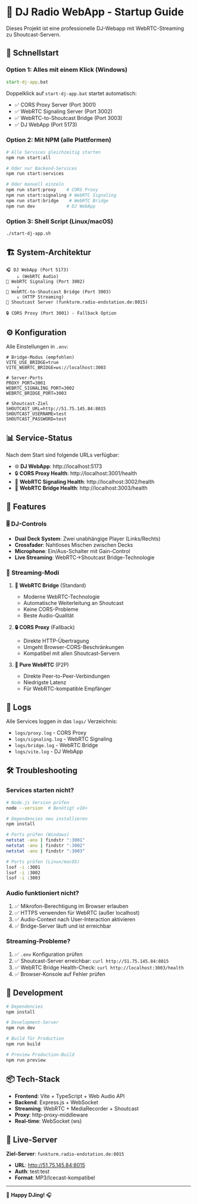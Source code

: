 # 🎵 DJ Radio WebApp - Startup Guide

Dieses Projekt ist eine professionelle DJ-Webapp mit WebRTC-Streaming zu Shoutcast-Servern.

## 🚀 Schnellstart

### Option 1: Alles mit einem Klick (Windows)
```cmd
start-dj-app.bat
```
Doppelklick auf `start-dj-app.bat` startet automatisch:
- ✅ CORS Proxy Server (Port 3001)
- ✅ WebRTC Signaling Server (Port 3002) 
- ✅ WebRTC-to-Shoutcast Bridge (Port 3003)
- ✅ DJ WebApp (Port 5173)

### Option 2: Mit NPM (alle Plattformen)
```bash
# Alle Services gleichzeitig starten
npm run start:all

# Oder nur Backend-Services
npm run start:services

# Oder manuell einzeln
npm run start:proxy    # CORS Proxy
npm run start:signaling # WebRTC Signaling  
npm run start:bridge    # WebRTC Bridge
npm run dev            # DJ WebApp
```

### Option 3: Shell Script (Linux/macOS)
```bash
./start-dj-app.sh
```

## 🏗️ System-Architektur

```
🎧 DJ WebApp (Port 5173)
    ↓ (WebRTC Audio)
📡 WebRTC Signaling (Port 3002)
    ↓
🌉 WebRTC-to-Shoutcast Bridge (Port 3003)
    ↓ (HTTP Streaming)
🎵 Shoutcast Server (funkturm.radio-endstation.de:8015)

🔒 CORS Proxy (Port 3001) - Fallback Option
```

## ⚙️ Konfiguration

Alle Einstellungen in `.env`:

```env
# Bridge-Modus (empfohlen)
VITE_USE_BRIDGE=true
VITE_WEBRTC_BRIDGE=ws://localhost:3003

# Server-Ports
PROXY_PORT=3001
WEBRTC_SIGNALING_PORT=3002
WEBRTC_BRIDGE_PORT=3003

# Shoutcast-Ziel
SHOUTCAST_URL=http://51.75.145.84:8015
SHOUTCAST_USERNAME=test
SHOUTCAST_PASSWORD=test
```

## 📊 Service-Status

Nach dem Start sind folgende URLs verfügbar:

- 🌐 **DJ WebApp**: http://localhost:5173
- 🔒 **CORS Proxy Health**: http://localhost:3001/health  
- 📡 **WebRTC Signaling Health**: http://localhost:3002/health
- 🌉 **WebRTC Bridge Health**: http://localhost:3003/health

## 🎵 Features

### 🎚️ DJ-Controls
- **Dual Deck System**: Zwei unabhängige Player (Links/Rechts)
- **Crossfader**: Nahtloses Mischen zwischen Decks
- **Microphone**: Ein/Aus-Schalter mit Gain-Control
- **Live Streaming**: WebRTC→Shoutcast Bridge-Technologie

### 📡 Streaming-Modi

1. **🌉 WebRTC Bridge** (Standard)
   - Moderne WebRTC-Technologie
   - Automatische Weiterleitung an Shoutcast
   - Keine CORS-Probleme
   - Beste Audio-Qualität

2. **🔒 CORS Proxy** (Fallback)
   - Direkte HTTP-Übertragung
   - Umgeht Browser-CORS-Beschränkungen
   - Kompatibel mit allen Shoutcast-Servern

3. **📡 Pure WebRTC** (P2P)
   - Direkte Peer-to-Peer-Verbindungen
   - Niedrigste Latenz
   - Für WebRTC-kompatible Empfänger

## 📝 Logs

Alle Services loggen in das `logs/` Verzeichnis:
- `logs/proxy.log` - CORS Proxy
- `logs/signaling.log` - WebRTC Signaling
- `logs/bridge.log` - WebRTC Bridge  
- `logs/vite.log` - DJ WebApp

## 🛠️ Troubleshooting

### Services starten nicht?
```bash
# Node.js Version prüfen
node --version  # Benötigt v16+

# Dependencies neu installieren
npm install

# Ports prüfen (Windows)
netstat -ano | findstr ":3001"
netstat -ano | findstr ":3002" 
netstat -ano | findstr ":3003"

# Ports prüfen (Linux/macOS)
lsof -i :3001
lsof -i :3002
lsof -i :3003
```

### Audio funktioniert nicht?
1. ✅ Mikrofon-Berechtigung im Browser erlauben
2. ✅ HTTPS verwenden für WebRTC (außer localhost)
3. ✅ Audio-Context nach User-Interaction aktivieren
4. ✅ Bridge-Server läuft und ist erreichbar

### Streaming-Probleme?
1. ✅ `.env` Konfiguration prüfen
2. ✅ Shoutcast-Server erreichbar: `curl http://51.75.145.84:8015`
3. ✅ WebRTC Bridge Health-Check: `curl http://localhost:3003/health`
4. ✅ Browser-Konsole auf Fehler prüfen

## 🔧 Development

```bash
# Dependencies
npm install

# Development-Server
npm run dev

# Build für Production  
npm run build

# Preview Production-Build
npm run preview
```

## 📦 Tech-Stack

- **Frontend**: Vite + TypeScript + Web Audio API
- **Backend**: Express.js + WebSocket
- **Streaming**: WebRTC + MediaRecorder + Shoutcast
- **Proxy**: http-proxy-middleware
- **Real-time**: WebSocket (ws)

## 🎯 Live-Server

**Ziel-Server**: `funkturm.radio-endstation.de:8015`
- **URL**: http://51.75.145.84:8015
- **Auth**: test:test  
- **Format**: MP3/Icecast-kompatibel

---

🎵 **Happy DJing!** 🎧